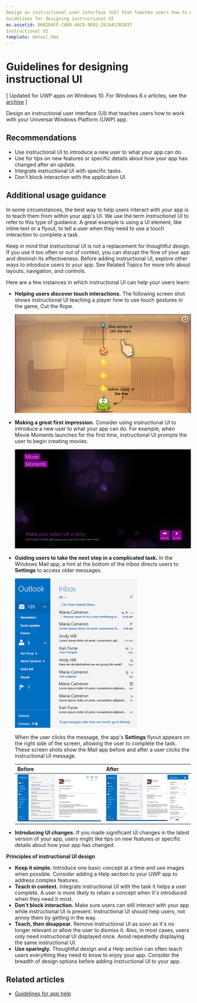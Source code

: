 ```yaml
---
Design an instructional user interface (UI) that teaches users how to work with your Windows Store app.
Guidelines for designing instructional UI
ms.assetid: D082D4FF-CA09-48C8-9E02-2ECA457B1B37
Instructional UI
template: detail.hbs
---
```


# Guidelines for designing instructional UI


\[ Updated for UWP apps on Windows 10. For Windows 8.x articles, see the [archive](http://go.microsoft.com/fwlink/p/?linkid=619132) \]


Design an instructional user interface (UI) that teaches users how to work with your Universal Windows Platform (UWP) app.

## <span id="Recommendations"></span><span id="recommendations"></span><span id="RECOMMENDATIONS"></span>Recommendations


-   Use instructional UI to introduce a new user to what your app can do.
-   Use for tips on new features or specific details about how your app has changed after an update.
-   Integrate instructional UI with specific tasks.
-   Don't block interaction with the application UI.

## <span id="Additional_usage_guidance"></span><span id="additional_usage_guidance"></span><span id="ADDITIONAL_USAGE_GUIDANCE"></span>Additional usage guidance


In some circumstances, the best way to help users interact with your app is to teach them from within your app's UI. We use the term *instructional UI* to refer to this type of guidance. A great example is using a UI element, like inline text or a flyout, to tell a user when they need to use a touch interaction to complete a task.

Keep in mind that instructional UI is not a replacement for thoughtful design. If you use it too often or out of context, you can disrupt the flow of your app and diminish its effectiveness. Before adding instructional UI, explore other ways to introduce users to your app. See Related Topics for more info about layouts, navigation, and controls.

Here are a few instances in which instructional UI can help your users learn:

-   **Helping users discover touch interactions.** The following screen shot shows instructional UI teaching a player how to use touch gestures in the game, Cut the Rope.

    ![screen shot from game showing instructional ui message, "slide acress to cut the rope"](images/in-game-controls-3.png)

-   **Making a great first impression.** Consider using instructional UI to introduce a new user to what your app can do. For example, when Movie Moments launches for the first time, instructional UI prompts the user to begin creating movies.

    ![launch screen for movie moments app](images/instructional-ui-movie.png)

-   **Guiding users to take the next step in a complicated task.** In the Windows Mail app, a hint at the bottom of the Inbox directs users to **Settings** to access older messages.

    ![cropped screen shot of windows mail app showing instructional ui message](images/instructional-ui-mail-inbox.png)

    When the user clicks the message, the app's **Settings** flyout appears on the right side of the screen, allowing the user to complete the task. These screen shots show the Mail app before and after a user clicks the instructional UI message.

    | Before                                                               | After                                                                                                        |
    |----------------------------------------------------------------------|--------------------------------------------------------------------------------------------------------------|
    | ![screen shot of windows mail app](images/instructional-ui-mail.png) | ![screen shot of windows mail app with an extended settings flyout](images/instructional-ui-mail-flyout.png) |

     

-   **Introducing UI changes.** If you made significant UI changes in the latest version of your app, users might like tips on new features or specific details about how your app has changed.

**Principles of instructional UI design**

-   **Keep it simple.** Introduce one basic concept at a time and use images when possible. Consider adding a Help section to your UWP app to address complex features.
-   **Teach in context.** Integrate instructional UI with the task it helps a user complete. A user is more likely to retain a concept when it's introduced when they need it most.
-   **Don't block interaction.** Make sure users can still interact with your app while instructional UI is present. Instructional UI should help users, not annoy them by getting in the way.
-   **Teach, then disappear.** Remove instructional UI as soon as it's no longer relevant or allow the user to dismiss it. Also, in most cases, users only need instructional UI displayed once. Avoid repeatedly displaying the same instructional UI.
-   **Use sparingly.** Thoughtful design and a Help section can often teach users everything they need to know to enjoy your app. Consider the breadth of design options before adding instructional UI to your app.

## <span id="related_topics"></span>Related articles

* [Guidelines for app help](guidelines-for-app-help.md)
 

 




<!--HONumber=Mar16_HO1-->
